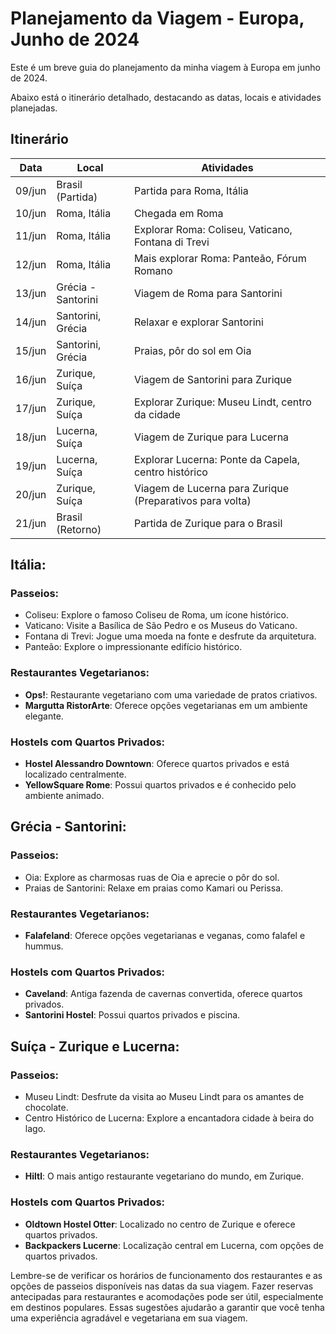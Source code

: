 # Planejamento da Viagem - Europa, Junho de 2024

Este é um breve guia do planejamento da minha viagem à Europa em junho de 2024.

Abaixo está o itinerário detalhado, destacando as datas, locais e atividades planejadas.

## Itinerário

| Data   | Local              | Atividades                                               |
| ------ | ------------------ | -------------------------------------------------------- |
| 09/jun | Brasil (Partida)   | Partida para Roma, Itália                                |
| 10/jun | Roma, Itália       | Chegada em Roma                                          |
| 11/jun | Roma, Itália       | Explorar Roma: Coliseu, Vaticano, Fontana di Trevi       |
| 12/jun | Roma, Itália       | Mais explorar Roma: Panteão, Fórum Romano                |
| 13/jun | Grécia - Santorini | Viagem de Roma para Santorini                            |
| 14/jun | Santorini, Grécia  | Relaxar e explorar Santorini                             |
| 15/jun | Santorini, Grécia  | Praias, pôr do sol em Oia                                |
| 16/jun | Zurique, Suíça     | Viagem de Santorini para Zurique                         |
| 17/jun | Zurique, Suíça     | Explorar Zurique: Museu Lindt, centro da cidade          |
| 18/jun | Lucerna, Suíça     | Viagem de Zurique para Lucerna                           |
| 19/jun | Lucerna, Suíça     | Explorar Lucerna: Ponte da Capela, centro histórico      |
| 20/jun | Zurique, Suíça     | Viagem de Lucerna para Zurique (Preparativos para volta) |
| 21/jun | Brasil (Retorno)   | Partida de Zurique para o Brasil                         |

## Itália:

### Passeios:

- Coliseu: Explore o famoso Coliseu de Roma, um ícone histórico.
- Vaticano: Visite a Basílica de São Pedro e os Museus do Vaticano.
- Fontana di Trevi: Jogue uma moeda na fonte e desfrute da arquitetura.
- Panteão: Explore o impressionante edifício histórico.

### Restaurantes Vegetarianos:

- **Ops!**: Restaurante vegetariano com uma variedade de pratos criativos.
- **Margutta RistorArte**: Oferece opções vegetarianas em um ambiente elegante.

### Hostels com Quartos Privados:

- **Hostel Alessandro Downtown**: Oferece quartos privados e está localizado centralmente.
- **YellowSquare Rome**: Possui quartos privados e é conhecido pelo ambiente animado.

## Grécia - Santorini:

### Passeios:

- Oia: Explore as charmosas ruas de Oia e aprecie o pôr do sol.
- Praias de Santorini: Relaxe em praias como Kamari ou Perissa.

### Restaurantes Vegetarianos:

- **Falafeland**: Oferece opções vegetarianas e veganas, como falafel e hummus.

### Hostels com Quartos Privados:

- **Caveland**: Antiga fazenda de cavernas convertida, oferece quartos privados.
- **Santorini Hostel**: Possui quartos privados e piscina.

## Suíça - Zurique e Lucerna:

### Passeios:

- Museu Lindt: Desfrute da visita ao Museu Lindt para os amantes de chocolate.
- Centro Histórico de Lucerna: Explore a encantadora cidade à beira do lago.

### Restaurantes Vegetarianos:

- **Hiltl**: O mais antigo restaurante vegetariano do mundo, em Zurique.

### Hostels com Quartos Privados:

- **Oldtown Hostel Otter**: Localizado no centro de Zurique e oferece quartos privados.
- **Backpackers Lucerne**: Localização central em Lucerna, com opções de quartos privados.

Lembre-se de verificar os horários de funcionamento dos restaurantes e as opções de passeios disponíveis nas datas da sua viagem.
Fazer reservas antecipadas para restaurantes e acomodações pode ser útil, especialmente em destinos populares.
Essas sugestões ajudarão a garantir que você tenha uma experiência agradável e vegetariana em sua viagem.
